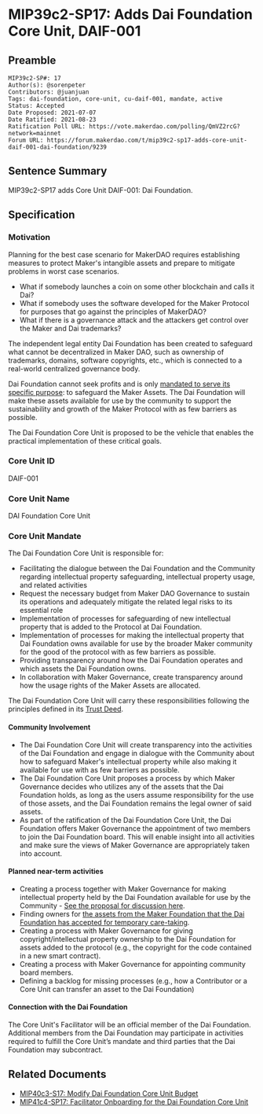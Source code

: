 # MIP39c2-SP17: Adds Dai Foundation Core Unit, DAIF-001

## Preamble

```
MIP39c2-SP#: 17
Author(s): @sorenpeter
Contributors: @juanjuan
Tags: dai-foundation, core-unit, cu-daif-001, mandate, active
Status: Accepted
Date Proposed: 2021-07-07
Date Ratified: 2021-08-23
Ratification Poll URL: https://vote.makerdao.com/polling/QmVZ2rcG?network=mainnet
Forum URL: https://forum.makerdao.com/t/mip39c2-sp17-adds-core-unit-daif-001-dai-foundation/9239
```

## Sentence Summary

MIP39c2-SP17 adds Core Unit DAIF-001: Dai Foundation.

## Specification

### Motivation

Planning for the best case scenario for MakerDAO requires establishing measures to protect Maker's intangible assets and prepare to mitigate problems in worst case scenarios.

- What if somebody launches a coin on some other blockchain and calls it Dai?
- What if somebody uses the software developed for the Maker Protocol for purposes that go against the principles of MakerDAO?
- What if there is a governance attack and the attackers get control over the Maker and Dai trademarks?

The independent legal entity Dai Foundation has been created to safeguard what cannot be decentralized in Maker DAO, such as ownership of trademarks, domains, software copyrights, etc., which is connected to a real-world centralized governance body.

Dai Foundation cannot seek profits and is only [mandated to serve its specific purpose](https://drive.google.com/file/d/14S-VIKsLtWq9xdVguaIZgNqtXcTkO3Bq/view): to safeguard the Maker Assets. The Dai Foundation will make these assets available for use by the community to support the sustainability and growth of the Maker Protocol with as few barriers as possible.

The Dai Foundation Core Unit is proposed to be the vehicle that enables the practical implementation of these critical goals.

### Core Unit ID

DAIF-001

### Core Unit Name

DAI Foundation Core Unit

### Core Unit Mandate

The Dai Foundation Core Unit is responsible for:
- Facilitating the dialogue between the Dai Foundation and the Community regarding intellectual property safeguarding, intellectual property usage, and related activities
- Request the necessary budget from Maker DAO Governance to sustain its operations and adequately mitigate the related legal risks to its essential role
- Implementation of processes for safeguarding of new intellectual property that is added to the Protocol at Dai Foundation.
- Implementation of processes for making the intellectual property that Dai Foundation owns available for use by the broader Maker community for the good of the protocol with as few barriers as possible.
- Providing transparency around how the Dai Foundation operates and which assets the Dai Foundation owns.
- In collaboration with Maker Governance, create transparency around how the usage rights of the Maker Assets are allocated.

The Dai Foundation Core Unit will carry these responsibilities following the principles defined in its [Trust Deed](https://drive.google.com/file/d/14S-VIKsLtWq9xdVguaIZgNqtXcTkO3Bq/view).

#### Community Involvement

- The Dai Foundation Core Unit will create transparency into the activities of the Dai Foundation and engage in dialogue with the Community about how to safeguard Maker's intellectual property while also making it available for use with as few barriers as possible.
- The Dai Foundation Core Unit proposes a process by which Maker Governance decides who utilizes any of the assets that the Dai Foundation holds, as long as the users assume responsibility for the use of those assets, and the Dai Foundation remains the legal owner of said assets.
- As part of the ratification of the Dai Foundation Core Unit, the Dai Foundation offers Maker Governance the appointment of two members to join the Dai Foundation board. This will enable insight into all activities and make sure the views of Maker Governance are appropriately taken into account.

#### Planned near-term activities

- Creating a process together with Maker Governance for making intellectual property held by the Dai Foundation available for use by the Community - [See the proposal for discussion here](LINKMISSING-LINKMISSING-LINKMISSING-LINKMISSING-LINKMISSING-LINKMISSING-LINKMISSING-LINKMISSING-LINKMISSING).
- Finding owners for [the assets from the Maker Foundation that the Dai Foundation has accepted for temporary care-taking](https://forum.makerdao.com/t/maker-foundation-transfer-of-additional-assets-to-dai-foundation-next-steps/8478).
- Creating a process with Maker Governance for giving copyright/intellectual property ownership to the Dai Foundation for assets added to the protocol (e.g., the copyright for the code contained in a new smart contract).
- Creating a process with Maker Governance for appointing community board members.
- Defining a backlog for missing processes (e.g., how a Contributor or a Core Unit can transfer an asset to the Dai Foundation)

#### Connection with the Dai Foundation

The Core Unit's Facilitator will be an official member of the Dai Foundation. Additional members from the Dai Foundation may participate in activities required to fulfill the Core Unit’s mandate and third parties that the Dai Foundation may subcontract.

## Related Documents

* [MIP40c3-S17: Modify Dai Foundation Core Unit Budget](https://forum.makerdao.com/t/mip40c3-sp17-modify-dai-foundation-core-unit-budget/9238)
* [ MIP41c4-SP17: Facilitator Onboarding for the Dai Foundation Core Unit](https://forum.makerdao.com/t/mip41c4-sp17-facilitator-onboarding-for-the-dai-foundation-core-unit/9236)
